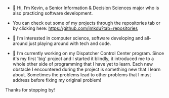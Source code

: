 - 👋 Hi, I’m Kevin, a Senior Information & Decision Sciences major who is also practicing software development. 
- You can check out some of my projects through the repositories tab or by clicking here: https://github.com/imkdu?tab=repositories



- 👀 I’m interested in computer science, software developing and all-around just playing around with tech and code. 



- 🌱 I’m currently working on my Dispatcher Control Center program. Since it's my first 'big' project and I started it blindly, it introduced me to a whole other side of programming
that I have yet to learn. Each new obstacle I encountered during the project is something new that I learn about. Sometimes the problems lead to other problems that I must address
before fixing my original problem!  



Thanks for stopping by!



<!---
imkdu/imkdu is a ✨ special ✨ repository because its `README.md` (this file) appears on your GitHub profile.
You can click the Preview link to take a look at your changes.
--->
